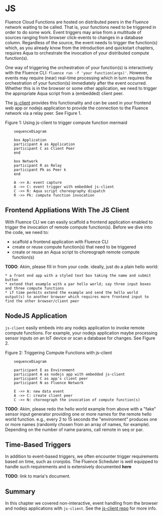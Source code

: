 # JS


Fluence Cloud Functions are hosted on distributed peers in the Fluence network waiting to be called. That is, your functions need to be triggered in order to do some work. Event triggers may arise from a multitude of sources ranging from browser click-events to changes in a database column. Regardless of the source, the event needs to trigger the function(s) which, as you already know from the introduction and quickstart chapters, requires Aqua to orchestrate the invocation of your distributed compute function(s).

One way of triggering the orchestration of your function(s) is interactively with the Fluence CLI: `fluence run -f 'your function(args)'`. However, events may require (near) real-time processing which in turn requires the orchestration of your function(s) immediately after the event occurred. Whether this is in the browser or some other application, we need to trigger the appropriate Aqua script from a (embedded) client peer. 

The [js-client](https://github.com/fluencelabs/js-client) provides this functionality and can be used in your frontend web app or nodejs application to provide the connection to the Fluence network via a relay peer. See Figure 1.

Figure 1: Using js-client to trigger compute function
mermaid
```mermaid
    sequenceDiagram

    box Application
    participant A as Application
    participant C as Client Peer
    end

    box Network
    participant R as Relay
    participant Pk as Peer k
    end

    A ->> A: event capture
    A ->> C: event trigger with embedded js-client
    C ->> R: Aqua script choreography dispatch
    R ->> Pk: compute function invocation
```

## Frontend Appliations With The JS Client

With Fluence CLI we can easily scaffold a frontend application enabled to trigger the invocation of remote compute function(s). Before we dive into the code, we need to:

* scaffold a frontend application with Fluence CLI
* create or reuse compute function(s) that need to be triggered
* create or reuse an Aqua script to choreograph remote compute function(s)

**TODO**: Akim, please fill in from your code. ideally, just do a plain hello world:

    * a front end app with a styled text box taking the name and submit button
    * extend that example with a par hello world; say three input boxes and three compute functions
    * if time permits extend the example and send the hello world output(s) to another browser which requires more frontend input to find the other browser/client peer

## NodeJS Application

`js-client` easily embeds into any nodejs application to invoke remote compute functions. For example, your nodejs application maybe processing sensor inputs on an IoT device or scan a database for changes. See Figure 2.

Figure 2: Triggering Compute Functions with js-client
```mermaid
    sequenceDiagram

    participant E as Environment
    participant A as nodejs app with embedded js-client
    participant C as app's client peer
    participant N as Fluence Network

    E ->> A: new data event
    A ->> C: create client peer
    C ->> N: choreograph the invocation of compute function(s)
```


**TODO**: Akim, please redo the hello world example from above with a "fake" sensor input generator providing one or more names for the remote hello world function. e.g., every 2 to 15 seconds the "environment" produces one or more names (randomly chosen from an array of names, for example). Depending on the number of name params, call remote in seq or par.


## Time-Based Triggers

In addition to event-based triggers, we often encounter trigger requirements based on time, such as cronjobs. The Fluence Scheduler is well equipped to handle such requirements and is extensively documented **here** 

**TODO**: link to maria's document.

## Summary

In this chapter we covered non-interactive, event handling from the browser and nodejs applications with `js-client`. See the [js-client repo](https://github.com/fluencelabs/js-client) for more info.










